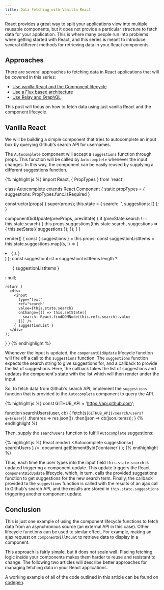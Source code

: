 ```yaml
---
title: Data Fetching with Vanilla React
---
```


React provides a great way to split your applications
view into multiple reusable components, but it does not
provide a particular structure to fetch data for your
application. This is where many people run into problems
when getting started with React, and this series is meant
to introduce several different methods for retrieving data
in your React components.

## Approaches

There are several approaches to fetching data in React applications that will
be covered in this series:

* [Use vanilla React and the Component lifecycle][this-post]
* [Use a Flux based architecture][flux-post]
* [Use Relay and GraphQL][relay-post]

This post will focus on how to fetch data using just vanilla React and the
component lifecycle.

## Vanilla React

We will be building a simple component that tries to autocomplete an input
box by querying Github's search API for usernames.

The `Autocomplete` component will accept a `suggestions` function through
props. This function will be called by `Autocomplete` whenever the input
changes. In this way, the component can be easily reused by supplying a
different suggestions function.

{% highlight js %}
import React, { PropTypes } from 'react';

class Autocomplete extends React.Component {
  static propTypes = {
    suggestions: PropTypes.func.isRequired
  }

  constructor(props) {
    super(props);
    this.state = { search: '', suggestions: [] };
  }

  componentDidUpdate(prevProps, prevState) {
    if (prevState.search !== this.state.search) {
      this.props.suggestions(this.state.search, suggestions => {
        this.setState({ suggestions });
      });
    }
  }

  render() {
    const { suggestions } = this.props;
    const suggestionListItems = this.state.suggestions.map((s, i) => (
        <li key={i}>{ s }</li>
      )
    );
    const suggestionList = suggestionListItems.length ? <ul>{ suggestionListItems }</ul> : null;

    return (
      <div>
        <input
          type="text"
          ref="search"
          value={this.state.search}
          onChange={() => this.setState({
            search: React.findDOMNode(this.refs.search).value
          })} />
        { suggestionList }
      </div>
    );
  }
}
{% endhighlight %}

Whenever the input is updated, the `componentDidUpdate` lifecycle function will
fire off a call to the `suggestions` function. The `suggestions` function expects
the search string to give suggestions for, and a callback to provide the list
of suggestions. Here, the callback takes the list of suggestions and updates
the component's state with the list which will then render under the input.

So, to fetch data from Github's search API, implement the
`suggestions` function that is provided to the `Autocomplete` component to query the API.

{% highlight js %}
const GITHUB_API = 'https://api.github.com';

function searchUsers(user, cb) {
  fetch(`${GITHUB_API}/search/users?q=${user}`)
    .then(res => res.json())
    .then(json => cb(json.items));
}
{% endhighlight %}

Then, supply the `searchUsers` function to fulfill `Autocomplete`
suggestions:

{% highlight js %}
React.render(
  <Autocomplete suggestions={ searchUsers } />,
  document.getElementById('container')
);
{% endhighlight %}

Thus, each time the user types into the input field `this.state.search` is updated
triggering a component update. This update triggers the React `componentDidUpdate`
lifecycle, which, in turn, calls the provided suggestions function to get
suggestions for the new search term. Finally, the callback provided to the `suggestions`
function is called with the results of an ajax call to Github's search API, and
the results are stored in `this.state.suggestions` triggering another component
update.

## Conclusion

This is just one example of using the component lifecycle functions to fetch
data from an asynchronous source (an external API in this case). Other lifecycle
functions can be used to similar effect. For example, making an ajax request
on `componentWillMount` to retrieve data to display in a component.

This approach is fairly simple, but it does not scale well. Placing fetching
logic inside your components makes them harder to reuse and resistant to change.
The following two articles will describe better approaches
for managing fetching data in your React applications.

A working example of all of the code outlined in this article can be found
on [codepen][codepen].

[this-post]: #
[flux-post]: /flux-post
[relay-post]: /relay-post
[codepen]: http://codepen.io/fortruce/pen/JdVOvB